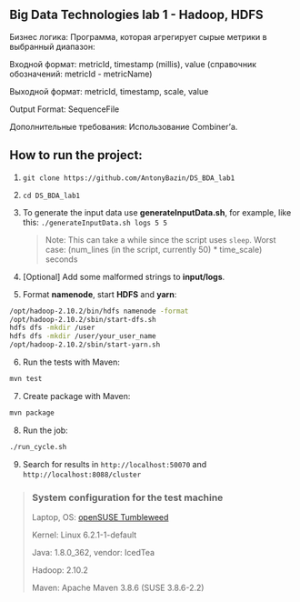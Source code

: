 ## Big Data Technologies lab 1 - Hadoop, HDFS

Бизнес логика:
Программа, которая агрегирует сырые метрики в выбранный диапазон:

Входной формат: metricId, timestamp (millis), value (справочник обозначений: metricId - metricName)

Выходной формат: metricId, timestamp, scale, value

Output Format: SequenceFile

Дополнительные требования: Использование Combiner’а.


## How to run the project:

1) `git clone https://github.com/AntonyBazin/DS_BDA_lab1`
2) `cd DS_BDA_lab1`
3) To generate the input data use **generateInputData.sh**, for example, like this:
```./generateInputData.sh logs 5 5```

    > Note: This can take a while since the script uses `sleep`.
Worst case: (num_lines (in the script, currently 50) * time_scale) seconds
4) [Optional] Add some malformed strings to **input/logs**.
5) Format **namenode**, start **HDFS** and **yarn**:
```Bash
/opt/hadoop-2.10.2/bin/hdfs namenode -format
/opt/hadoop-2.10.2/sbin/start-dfs.sh
hdfs dfs -mkdir /user
hdfs dfs -mkdir /user/your_user_name
/opt/hadoop-2.10.2/sbin/start-yarn.sh
```
6) Run the tests with Maven:
```Bash
mvn test
```
7) Create package with Maven:
```Bash
mvn package
```
8) Run the job:
```Bash
./run_cycle.sh
```
9) Search for results in `http://localhost:50070` and `http://localhost:8088/cluster`

> ### System configuration for the test machine
> Laptop, OS: [openSUSE Tumbleweed](https://www.opensuse.org/)
> 
> Kernel: Linux 6.2.1-1-default
> 
> Java: 1.8.0_362, vendor: IcedTea
> 
> Hadoop: 2.10.2
> 
> Maven: Apache Maven 3.8.6 (SUSE 3.8.6-2.2)
